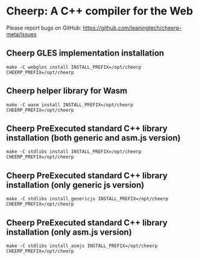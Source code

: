 Cheerp: A C++ compiler for the Web
==================================

Please report bugs on GitHub:
https://github.com/leaningtech/cheerp-meta/issues

Cheerp GLES implementation installation
---------------------------------------

```
make -C webgles install INSTALL_PREFIX=/opt/cheerp CHEERP_PREFIX=/opt/cheerp
```

Cheerp helper library for Wasm
---------------------------------------

```
make -C wasm install INSTALL_PREFIX=/opt/cheerp CHEERP_PREFIX=/opt/cheerp
```

Cheerp PreExecuted standard C++ library installation (both generic and asm.js version)
----------------------------------------------------

```
make -C stdlibs install INSTALL_PREFIX=/opt/cheerp CHEERP_PREFIX=/opt/cheerp
```

Cheerp PreExecuted standard C++ library installation (only generic js version)
----------------------------------------------------

```
make -C stdlibs install_genericjs INSTALL_PREFIX=/opt/cheerp CHEERP_PREFIX=/opt/cheerp
```

Cheerp PreExecuted standard C++ library installation (only asm.js version)
----------------------------------------------------

```
make -C stdlibs install_asmjs INSTALL_PREFIX=/opt/cheerp CHEERP_PREFIX=/opt/cheerp
```

